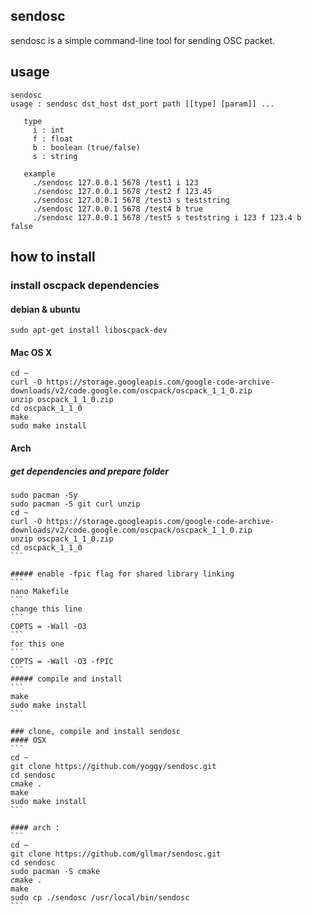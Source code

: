 ## sendosc
sendosc is a simple command-line tool for sending OSC packet.

## usage
```
sendosc
usage : sendosc dst_host dst_port path [[type] [param]] ...
 
   type
     i : int
     f : float
     b : boolean (true/false)
     s : string
 
   example
     ./sendosc 127.0.0.1 5678 /test1 i 123
     ./sendosc 127.0.0.1 5678 /test2 f 123.45
     ./sendosc 127.0.0.1 5678 /test3 s teststring
     ./sendosc 127.0.0.1 5678 /test4 b true
     ./sendosc 127.0.0.1 5678 /test5 s teststring i 123 f 123.4 b false
```

## how to install
### install oscpack dependencies
#### debian & ubuntu
```
sudo apt-get install liboscpack-dev
```
#### Mac OS X 
```
cd ~
curl -O https://storage.googleapis.com/google-code-archive-downloads/v2/code.google.com/oscpack/oscpack_1_1_0.zip
unzip oscpack_1_1_0.zip
cd oscpack_1_1_0
make
sudo make install
```

#### Arch
##### get dependencies and prepare folder
````
sudo pacman -Sy
sudo pacman -S git curl unzip
cd ~
curl -O https://storage.googleapis.com/google-code-archive-downloads/v2/code.google.com/oscpack/oscpack_1_1_0.zip
unzip oscpack_1_1_0.zip
cd oscpack_1_1_0
```

##### enable -fpic flag for shared library linking
```
nano Makefile 
```
change this line
```
COPTS = -Wall -O3
```
for this one
```
COPTS = -Wall -O3 -fPIC
```
##### compile and install 
```
make
sudo make install
```

### clone, compile and install sendosc 
#### OSX
```
cd ~
git clone https://github.com/yoggy/sendosc.git
cd sendosc
cmake .
make
sudo make install  
```

#### arch : 
```
cd ~
git clone https://github.com/gllmar/sendosc.git
cd sendosc
sudo pacman -S cmake
cmake .
make
sudo cp ./sendosc /usr/local/bin/sendosc
```

